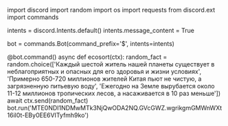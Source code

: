 import discord
import random
import os
import requests
from discord.ext import commands

intents = discord.Intents.default()
intents.message_content = True

bot = commands.Bot(command_prefix='$', intents=intents)

@bot.command()
async def ecosort(ctx):
  random_fact = random.choice(['Каждый шестой житель нашей планеты существует в неблагоприятных и опасных для его здоровья и жизни условиях', 'Примерно 650-720 миллионов жителей Китая пьют не чистую, а загрязненную питьевую воду', 'Ежегодно на Земле вырубается около 11-12 миллионов тропических лесов, а насаживается в 10 раз меньше'])
  await ctx.send(random_fact)
bot.run('MTE0NDI1NDMwMTk3NjQwODA2NQ.GVcGWZ.wgrikgmGMWnWXt16il0t-EBy0EE6VITyfmh9ko')
